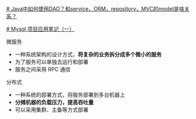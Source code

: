 [# Java中如何使用DAO？和service，ORM，repository，MVC的model是啥关系？](https://www.zhihu.com/question/589707954/answer/2937836966)

[# Mysql 项目应用笔记（一）](https://pandaychen.github.io/2022/02/01/A-MYSQL-USAGE-REVIEW/)



微服务
- 一种系统架构的设计方式，**将复杂的业务拆分成多个微小的服务**
- 为了服务可以单独去运行和部署
- 服务之间采用 RPC 通信

分布式
- 一种系统的部署方式，将服务部署到多台机器上
- **分摊机器的负载压力，提高吞吐量**
- 可以采用集群、主备等方式部署